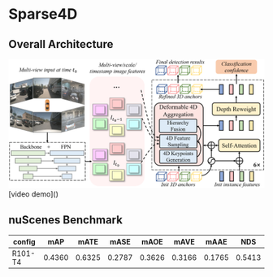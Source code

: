 # Sparse4D

## Overall Architecture
<img src="resources/framework.png" width="1000" >
[video demo]()

## nuScenes Benchmark
| config | mAP |mATE| mASE | mAOE |mAVE| mAAE | NDS |
| ------ | :---:|:---:|:---: | :---: | :----: | :----: | :----: |
|R101-T4|0.4360| 0.6325| 0.2787| 0.3626| 0.3166| 0.1765| 0.5413 |
